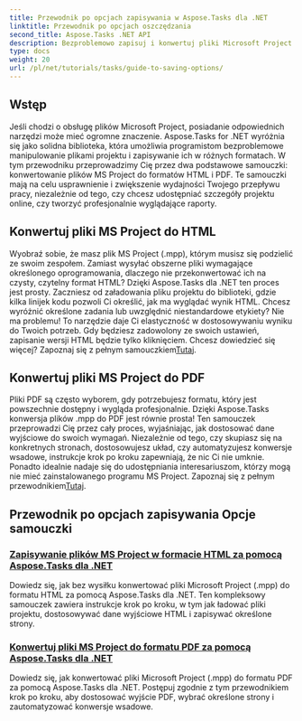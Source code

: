 ```yaml
---
title: Przewodnik po opcjach zapisywania w Aspose.Tasks dla .NET
linktitle: Przewodnik po opcjach oszczędzania
second_title: Aspose.Tasks .NET API
description: Bezproblemowo zapisuj i konwertuj pliki Microsoft Project za pomocą Aspose.Tasks dla .NET. Przeglądaj samouczki dotyczące eksportowania do formatów HTML i PDF.
type: docs
weight: 20
url: /pl/net/tutorials/tasks/guide-to-saving-options/
---
```

## Wstęp

Jeśli chodzi o obsługę plików Microsoft Project, posiadanie odpowiednich narzędzi może mieć ogromne znaczenie. Aspose.Tasks for .NET wyróżnia się jako solidna biblioteka, która umożliwia programistom bezproblemowe manipulowanie plikami projektu i zapisywanie ich w różnych formatach. W tym przewodniku przeprowadzimy Cię przez dwa podstawowe samouczki: konwertowanie plików MS Project do formatów HTML i PDF. Te samouczki mają na celu usprawnienie i zwiększenie wydajności Twojego przepływu pracy, niezależnie od tego, czy chcesz udostępniać szczegóły projektu online, czy tworzyć profesjonalnie wyglądające raporty.

## Konwertuj pliki MS Project do HTML

Wyobraź sobie, że masz plik MS Project (.mpp), którym musisz się podzielić ze swoim zespołem. Zamiast wysyłać obszerne pliki wymagające określonego oprogramowania, dlaczego nie przekonwertować ich na czysty, czytelny format HTML? Dzięki Aspose.Tasks dla .NET ten proces jest prosty. Zaczniesz od załadowania pliku projektu do biblioteki, gdzie kilka linijek kodu pozwoli Ci określić, jak ma wyglądać wynik HTML. Chcesz wyróżnić określone zadania lub uwzględnić niestandardowe etykiety? Nie ma problemu! To narzędzie daje Ci elastyczność w dostosowywaniu wyniku do Twoich potrzeb. Gdy będziesz zadowolony ze swoich ustawień, zapisanie wersji HTML będzie tylko kliknięciem. Chcesz dowiedzieć się więcej? Zapoznaj się z pełnym samouczkiem[Tutaj](./save-ms-project-files-to-html-format/).

## Konwertuj pliki MS Project do PDF

Pliki PDF są często wyborem, gdy potrzebujesz formatu, który jest powszechnie dostępny i wygląda profesjonalnie. Dzięki Aspose.Tasks konwersja plików .mpp do PDF jest równie prosta! Ten samouczek przeprowadzi Cię przez cały proces, wyjaśniając, jak dostosować dane wyjściowe do swoich wymagań. Niezależnie od tego, czy skupiasz się na konkretnych stronach, dostosowujesz układ, czy automatyzujesz konwersje wsadowe, instrukcje krok po kroku zapewniają, że nic Ci nie umknie. Ponadto idealnie nadaje się do udostępniania interesariuszom, którzy mogą nie mieć zainstalowanego programu MS Project. Zapoznaj się z pełnym przewodnikiem[Tutaj](./convert-ms-project-files-to-pdf/).

## Przewodnik po opcjach zapisywania Opcje samouczki
### [Zapisywanie plików MS Project w formacie HTML za pomocą Aspose.Tasks dla .NET](./save-ms-project-files-to-html-format/)
Dowiedz się, jak bez wysiłku konwertować pliki Microsoft Project (.mpp) do formatu HTML za pomocą Aspose.Tasks dla .NET. Ten kompleksowy samouczek zawiera instrukcje krok po kroku, w tym jak ładować pliki projektu, dostosowywać dane wyjściowe HTML i zapisywać określone strony.
### [Konwertuj pliki MS Project do formatu PDF za pomocą Aspose.Tasks dla .NET](./convert-ms-project-files-to-pdf/)
Dowiedz się, jak konwertować pliki Microsoft Project (.mpp) do formatu PDF za pomocą Aspose.Tasks dla .NET. Postępuj zgodnie z tym przewodnikiem krok po kroku, aby dostosować wyjście PDF, wybrać określone strony i zautomatyzować konwersje wsadowe.